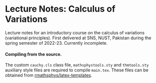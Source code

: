# Lecture Notes: Calculus of Variations
Lecture notes for an introductory course on the calculus of variations (variational principles). First delivered at SNS, NUST, Pakistan during the spring semester of 2022-23. Currently incomplete.

#### Compiling from the source.
The custom `cauchy.cls` class file, `mathsphystools.sty` and `thmtools.sty` auxiliary style files are required to compile `main.tex`. These files can be obtained from [rmathsphys/latex-templates](https://github.com/rmathsphys/latex-templates).